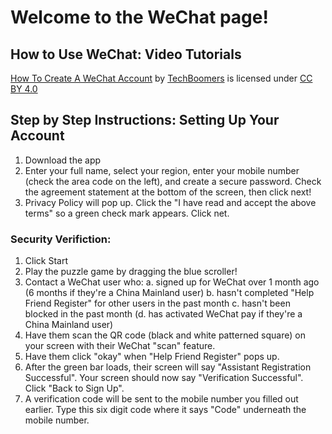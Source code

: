 # Welcome to the WeChat page!

## How to Use WeChat: Video Tutorials
[How To Create A WeChat Account](https://youtu.be/goBt6IjZMhs) by [TechBoomers](https://techboomers.com/) is licensed under [CC BY 4.0](https://creativecommons.org/licenses/by-nc/4.0/)

## Step by Step Instructions: Setting Up Your Account
1. Download the app
2. Enter your full name, select your region, enter your mobile number (check the area code on the left), and create a secure password. Check the agreement statement at the bottom of the screen, then click next!
3. Privacy Policy will pop up. Click the "I have read and accept the above terms" so a green check mark appears. Click net.

### Security Verifiction:
1. Click Start
2. Play the puzzle game by dragging the blue scroller!
3. Contact a WeChat user who:
   a. signed up for WeChat over 1 month ago (6 months if they're a China Mainland user)
   b. hasn't completed "Help Friend Register" for other users in the past month
   c. hasn't been blocked in the past month
   (d. has activated WeChat pay if they're a China Mainland user)
4. Have them scan the QR code (black and white patterned square) on your screen with their WeChat "scan" feature.
5. Have them click "okay" when "Help Friend Register" pops up.
6. After the green bar loads, their screen will say "Assistant Registration Successful". Your screen should now say "Verification Successful". Click "Back to Sign Up".
7. A verification code will be sent to the mobile number you filled out earlier. Type this six digit code where it says "Code" underneath the mobile number.

